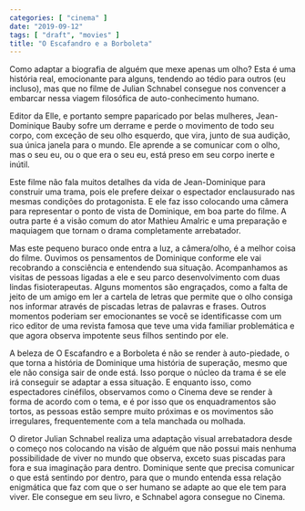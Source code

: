 ```yaml
---
categories: [ "cinema" ]
date: "2019-09-12"
tags: [ "draft", "movies" ]
title: "O Escafandro e a Borboleta"
---
```

Como adaptar a biografia de alguém que mexe apenas um olho? Esta é uma
história real, emocionante para alguns, tendendo ao tédio para outros
(eu incluso), mas que no filme de Julian Schnabel consegue nos convencer
a embarcar nessa viagem filosófica de auto-conhecimento humano.

Editor da Elle, e portanto sempre paparicado por belas mulheres,
Jean-Dominique Bauby sofre um derrame e perde o movimento de todo
seu corpo, com exceção de seu olho esquerdo, que vira, junto de sua
audição, sua única janela para o mundo. Ele aprende a se comunicar
com o olho, mas o seu eu, ou o que era o seu eu, está preso em seu
corpo inerte e inútil.

Este filme não fala muitos detalhes da vida de Jean-Dominique para
construir uma trama, pois ele prefere deixar o espectador enclausurado
nas mesmas condições do protagonista. E ele faz isso colocando uma
câmera para representar o ponto de vista de Dominique, em boa parte
do filme. A outra parte é a visão comum do ator Mathieu Amalric e uma
preparação e maquiagem que tornam o drama completamente arrebatador.

Mas este pequeno buraco onde entra a luz, a câmera/olho, é a melhor
coisa do filme. Ouvimos os pensamentos de Dominique conforme ele vai
recobrando a consciência e entendendo sua situação. Acompanhamos
as visitas de pessoas ligadas a ele e seu parco desenvolvimento com
duas lindas fisioterapeutas. Alguns momentos são engraçados, como a
falta de jeito de um amigo em ler a cartela de letras que permite que
o olho consiga nos informar através de piscadas letras de palavras
e frases. Outros momentos poderiam ser emocionantes se você se
identificasse com um rico editor de uma revista famosa que teve uma
vida familiar problemática e que agora observa impotente seus filhos
sentindo por ele.

A beleza de O Escafandro e a Borboleta é não se render à auto-piedade,
o que torna a história de Dominique uma história de superação, mesmo
que ele não consiga sair de onde está. Isso porque o núcleo da trama
é se ele irá conseguir se adaptar a essa situação. E enquanto isso,
como espectadores cinéfilos, observamos como o Cinema deve se render
à forma de acordo com o tema, e é por isso que os enquadramentos são
tortos, as pessoas estão sempre muito próximas e os movimentos são
irregulares, frequentemente com a tela manchada ou molhada.

O diretor Julian Schnabel realiza uma adaptação visual arrebatadora
desde o começo nos colocando na visão de alguém que não possui mais
nenhuma possibilidade de viver no mundo que observa, exceto suas piscadas
para fora e sua imaginação para dentro. Dominique sente que precisa
comunicar o que está sentindo por dentro, para que o mundo entenda essa
relação enigmática que faz com que o ser humano se adapte ao que ele
tem para viver. Ele consegue em seu livro, e Schnabel agora consegue no
Cinema.
